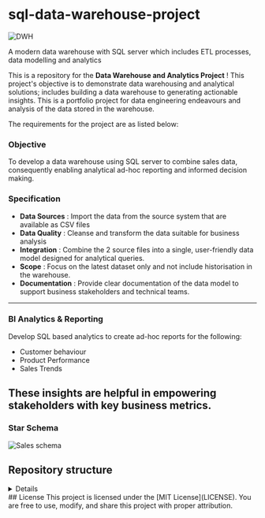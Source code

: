 
# sql-data-warehouse-project

![DWH](https://github.com/user-attachments/assets/9caf7920-a4b0-4fe9-9f3e-d59fe1a1c01f)


A modern data warehouse with SQL server which includes ETL processes, data modelling and analytics

This is a repository for the **Data Warehouse and Analytics Project** !
This project's objective is to demonstrate data warehousing and analytical solutions; includes building a data warehouse to generating actionable insights. This is a portfolio project for data engineering endeavours and analysis of the data stored in the warehouse. 

The requirements for the project are as listed below: 

### Objective 
To develop a data warehouse using SQL server to combine sales data, consequently enabling analytical ad-hoc reporting and informed decision making. 

### Specification 
- **Data Sources** : Import the data from the source system that are available as CSV files 
- **Data Quality** : Cleanse and transform the data suitable for business analysis
- **Integration** : Combine the 2 source files into a single, user-friendly data model designed for analytical queries. 
- **Scope** : Focus on the latest dataset only and not include historisation in the warehouse.
- **Documentation** : Provide clear documentation of the data model to support business stakeholders and technical teams.

---
### BI Analytics & Reporting 
Develop SQL based analytics to create ad-hoc reports for the following:
- Customer behaviour
- Product Performance
- Sales Trends

These insights are helpful in empowering stakeholders with key business metrics. 
---
### Star Schema 
![Sales schema](https://github.com/user-attachments/assets/27ed84aa-e3ff-48d8-b6be-c77460da43e4)

## Repository structure 
<details>
'''plaintext
data-warehouse-project/
│
├── datasets/                           # Raw CRM and ERP datasets
│
├── docs/                               # Project documentation and architecture details
│   ├── IntegrationModel.svg                      # Draw.io that shows the integration model between CRM and ERP table and data flow diagram
│   ├── data_catalog.md                 # Catalog of datasets and gold layer variables to view for business insights
│
├── scripts/                            # SQL scripts for ETL and transformations
│   ├── bronze/                         # Scripts for extracting and loading raw data with steps for data upload using Azure Data studio SQL extension
│   ├── silver/                         # Scripts for cleaning and transforming data
│   ├── gold/                           # Scripts for creating analytical models
│
├── tests/                              # Test scripts and quality files            
├── README.md                           # Project overview and instructions
├── LICENSE                             # License information for the repository
├── .gitignore                          # Files and directories to be ignored by Git
'''
</details> 
## License 
This project is licensed under the [MIT License](LICENSE). You are free to use, modify, and share this project with proper attribution. 

